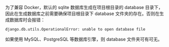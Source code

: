 为了兼容 Docker，默认的 sqlite 数据库生成在项目根目录的 database 目录下，因此在生成数据库之前需要确保项目根目录下 database 文件夹的存在。否则在生成数据库时会报错：

```
django.db.utils.OperationalError: unable to open database file
```

如果使用 MySQL、PostgreSQL 等数据库引擎，则 database 文件夹可有可无。